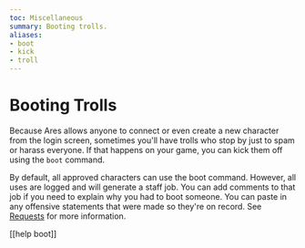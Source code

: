```yaml
---
toc: Miscellaneous
summary: Booting trolls.
aliases:
- boot
- kick
- troll
---
```

# Booting Trolls

Because Ares allows anyone to connect or even create a new character from the login screen, sometimes you'll have trolls who stop by just to spam or harass everyone.  If that happens on your game, you can kick them off using the `boot` command.

By default, all approved characters can use the boot command.  However, all uses are logged and will generate a staff job.  You can add comments to that job if you need to explain why you had to boot someone.  You can paste in any offensive statements that were made so they're on record.  See [Requests](help/jobs/requests) for more information.  

[[help boot]]